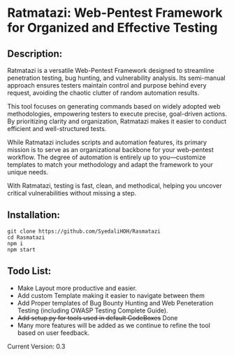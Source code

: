 
# Ratmatazi: Web-Pentest Framework for Organized and Effective Testing

## Description:

Ratmatazi is a versatile Web-Pentest Framework designed to streamline penetration testing, bug hunting, and vulnerability analysis. Its semi-manual approach ensures testers maintain control and purpose behind every request, avoiding the chaotic clutter of random automation results.

This tool focuses on generating commands based on widely adopted web methodologies, empowering testers to execute precise, goal-driven actions. By prioritizing clarity and organization, Ratmatazi makes it easier to conduct efficient and well-structured tests.

While Ratmatazi includes scripts and automation features, its primary mission is to serve as an organizational backbone for your web-pentest workflow. The degree of automation is entirely up to you—customize templates to match your methodology and adapt the framework to your unique needs.

With Ratmatazi, testing is fast, clean, and methodical, helping you uncover critical vulnerabilities without missing a step.

## Installation:

```
git clone https://github.com/SyedaliHOH/Rasmatazi
cd Rasmatazi
npm i
npm start
```

## Todo List:

- Make Layout more productive and easier.
- Add custom Template making it easier to navigate between them
- Add Proper templates of Bug Bounty Hunting and Web Peneteration Testing (including OWASP Testing Complete Guide).
- ~~Add setup.py for tools used in default CodeBoxes~~ Done
- Many more features will be added as we continue to refine the tool based on user feedback.

Current Version: 0.3
